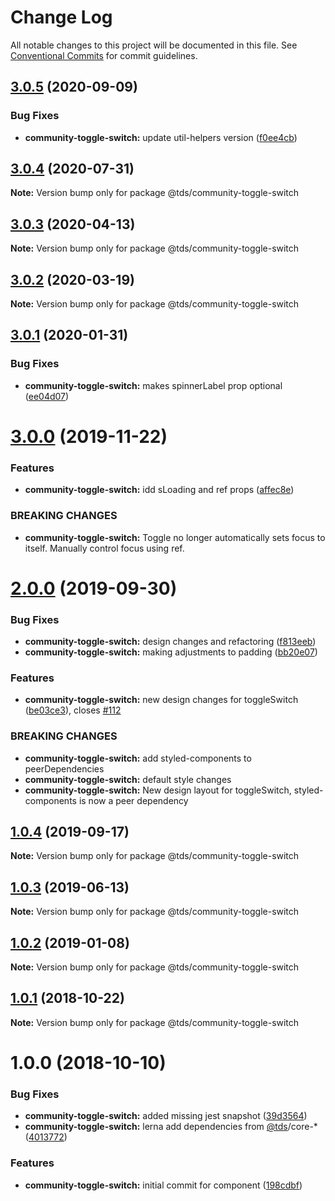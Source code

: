 # Change Log

All notable changes to this project will be documented in this file.
See [Conventional Commits](https://conventionalcommits.org) for commit guidelines.

## [3.0.5](https://github.com/telus/tds-community/compare/@tds/community-toggle-switch@3.0.4...@tds/community-toggle-switch@3.0.5) (2020-09-09)


### Bug Fixes

* **community-toggle-switch:** update util-helpers version ([f0ee4cb](https://github.com/telus/tds-community/commit/f0ee4cb34205373061f3d19839d8a2929e70d351))





## [3.0.4](https://github.com/telus/tds-community/compare/@tds/community-toggle-switch@3.0.3...@tds/community-toggle-switch@3.0.4) (2020-07-31)

**Note:** Version bump only for package @tds/community-toggle-switch





## [3.0.3](https://github.com/telus/tds-community/compare/@tds/community-toggle-switch@3.0.2...@tds/community-toggle-switch@3.0.3) (2020-04-13)

**Note:** Version bump only for package @tds/community-toggle-switch





## [3.0.2](https://github.com/telus/tds-community/compare/@tds/community-toggle-switch@3.0.1...@tds/community-toggle-switch@3.0.2) (2020-03-19)

**Note:** Version bump only for package @tds/community-toggle-switch





## [3.0.1](https://github.com/telus/tds-community/compare/@tds/community-toggle-switch@3.0.0...@tds/community-toggle-switch@3.0.1) (2020-01-31)


### Bug Fixes

* **community-toggle-switch:** makes spinnerLabel prop optional ([ee04d07](https://github.com/telus/tds-community/commit/ee04d07))





# [3.0.0](https://github.com/telus/tds-community/compare/@tds/community-toggle-switch@2.0.0...@tds/community-toggle-switch@3.0.0) (2019-11-22)


### Features

* **community-toggle-switch:** idd sLoading and ref props ([affec8e](https://github.com/telus/tds-community/commit/affec8e))


### BREAKING CHANGES

* **community-toggle-switch:** Toggle no longer automatically sets focus to itself. Manually control focus using ref.





# [2.0.0](https://github.com/telus/tds-community/compare/@tds/community-toggle-switch@1.0.4...@tds/community-toggle-switch@2.0.0) (2019-09-30)


### Bug Fixes

* **community-toggle-switch:** design changes and refactoring ([f813eeb](https://github.com/telus/tds-community/commit/f813eeb))
* **community-toggle-switch:** making adjustments to padding ([bb20e07](https://github.com/telus/tds-community/commit/bb20e07))


### Features

* **community-toggle-switch:** new design changes for toggleSwitch ([be03ce3](https://github.com/telus/tds-community/commit/be03ce3)), closes [#112](https://github.com/telus/tds-community/issues/112)


### BREAKING CHANGES

* **community-toggle-switch:** add styled-components to peerDependencies
* **community-toggle-switch:** default style changes
* **community-toggle-switch:** New design layout for toggleSwitch, styled-components is now a peer dependency





## [1.0.4](https://github.com/telus/tds-community/compare/@tds/community-toggle-switch@1.0.3...@tds/community-toggle-switch@1.0.4) (2019-09-17)

**Note:** Version bump only for package @tds/community-toggle-switch





## [1.0.3](https://github.com/telus/tds-community/compare/@tds/community-toggle-switch@1.0.2...@tds/community-toggle-switch@1.0.3) (2019-06-13)

**Note:** Version bump only for package @tds/community-toggle-switch





## [1.0.2](https://github.com/telus/tds-community/compare/@tds/community-toggle-switch@1.0.1...@tds/community-toggle-switch@1.0.2) (2019-01-08)

**Note:** Version bump only for package @tds/community-toggle-switch

<a name="1.0.1"></a>

## [1.0.1](https://github.com/telus/tds-community/compare/@tds/community-toggle-switch@1.0.0...@tds/community-toggle-switch@1.0.1) (2018-10-22)

**Note:** Version bump only for package @tds/community-toggle-switch

<a name="1.0.0"></a>

# 1.0.0 (2018-10-10)

### Bug Fixes

- **community-toggle-switch:** added missing jest snapshot ([39d3564](https://github.com/telus/tds-community/commit/39d3564))
- **community-toggle-switch:** lerna add dependencies from [@tds](https://github.com/tds)/core-\* ([4013772](https://github.com/telus/tds-community/commit/4013772))

### Features

- **community-toggle-switch:** initial commit for component ([198cdbf](https://github.com/telus/tds-community/commit/198cdbf))
